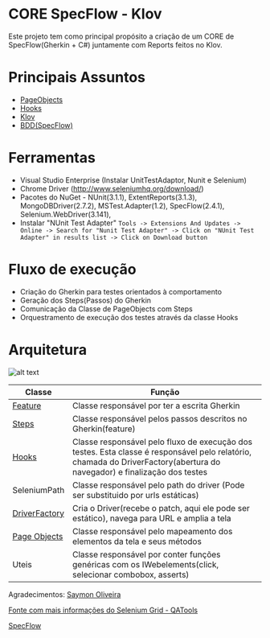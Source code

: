# CORE SpecFlow - Klov
 Este projeto tem como principal propósito a criação de um CORE de SpecFlow(Gherkin + C#) juntamente com Reports feitos no Klov.
 
# Principais Assuntos
 - [PageObjects](https://www.swtestacademy.com/page-object-model-c/)
 - [Hooks](https://github.com/techtalk/SpecFlow/wiki/Hooks)
 - [Klov](http://extentreports.com/docs/klov/)
 - [BDD(SpecFlow)](https://www.toolsqa.com/specflow/specflow-tutorial/)
 
# Ferramentas

  - Visual Studio Enterprise (Instalar UnitTestAdaptor, Nunit e Selenium)
  - Chrome Driver (http://www.seleniumhq.org/download/)
  - Pacotes do NuGet - NUnit(3.1.1), ExtentReports(3.1.3), MongoDBDriver(2.7.2), MSTest.Adapter(1.2), SpecFlow(2.4.1), Selenium.WebDriver(3.141),
  - Instalar "NUnit Test Adapter"
   ```Tools -> Extensions And Updates -> Online -> Search for "Nunit Test Adapter" -> Click on "NUnit Test Adapter" in results list -> Click on Download button ```

# Fluxo de execução
* Criação do Gherkin para testes orientados à comportamento
* Geração dos Steps(Passos) do Gherkin
* Comunicação da Classe de PageObjects com Steps
* Orquestramento de execução dos testes através da classe Hooks

# Arquitetura 
![alt text](https://i.imgur.com/RMeyp1r.png)

 Classe | Função |
| ------ | ------ |
| [Feature](https://github.com/Sayoan/Core_SpecFlow/wiki/Feature)| Classe responsável por ter a escrita Gherkin |
| [Steps](https://github.com/Sayoan/Core_SpecFlow/wiki/Steps)| Classe responsável pelos passos descritos no Gherkin(feature)
| [Hooks](https://github.com/Sayoan/Core_SpecFlow/wiki/Hooks)| Classe responsável pelo fluxo de execução dos testes. Esta classe é responsável pelo relatório, chamada do DriverFactory(abertura do navegador) e finalização dos testes |
| SeleniumPath | Classe responsável pelo path do driver (Pode ser substituido por urls estáticas) |
| [DriverFactory](https://github.com/Sayoan/Core_SpecFlow/wiki/Driver-Factory)| Cria o Driver(recebe o patch, aqui ele pode ser estático), navega para URL e amplia a tela |
| [Page Objects](https://github.com/Sayoan/Core_SpecFlow/wiki/PageObjects)| Classe responsável pelo mapeamento dos elementos da tela e seus métodos|
| Uteis | Classe responsável por conter funções genéricas com os IWebelements(click, selecionar combobox, asserts) |



Agradecimentos: [Saymon Oliveira](https://github.com/saymowan)

[Fonte com mais informações do Selenium Grid - QATools](https://www.toolsqa.com/)

[SpecFlow](https://github.com/techtalk/SpecFlow/wiki/Scoped-bindings)







